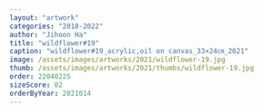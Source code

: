 ```yaml
---
layout: "artwork"
categories: "2018-2022"
author: "Jihoon Ha"
title: "wildflower#19"
caption: "wildflower#19_acrylic,oil on canvas_33×24㎝_2021"
image: /assets/images/artworks/2021/wildflower-19.jpg
thumb: /assets/images/artworks/2021/thumbs/wildflower-19.jpg
order: 22040225
sizeScore: 02
orderByYear: 2021014
---
```

